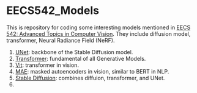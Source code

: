 # EECS542_Models

This is repository for coding some interesting models mentioned in [EECS 542: Advanced Topics in Computer Vision](https://web.eecs.umich.edu/~ahowens/eecs542/w24/). They include diffusion model, transformer, Neural Radiance Field (NeRF).

1. [UNet](https://arxiv.org/abs/1505.04597): backbone of the Stable Diffusion model.
2. [Transformer](https://arxiv.org/abs/1706.03762): fundamental of all Generative Models.
3. [Vit](https://arxiv.org/abs/2010.11929): transformer in vision.
4. [MAE](https://arxiv.org/abs/2111.06377): masked autoencoders in vision, similar to BERT in NLP.
5. [Stable Diffusion](https://arxiv.org/abs/2112.10752): combines diffuion, transformer, and UNet.
6. 
